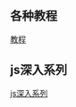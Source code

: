 ## 各种教程
<a href="http://www.runoob.com/">教程</a>
## js深入系列
<a href="https://github.com/mqyqingfeng/Blog/issues">js深入系列</a>
